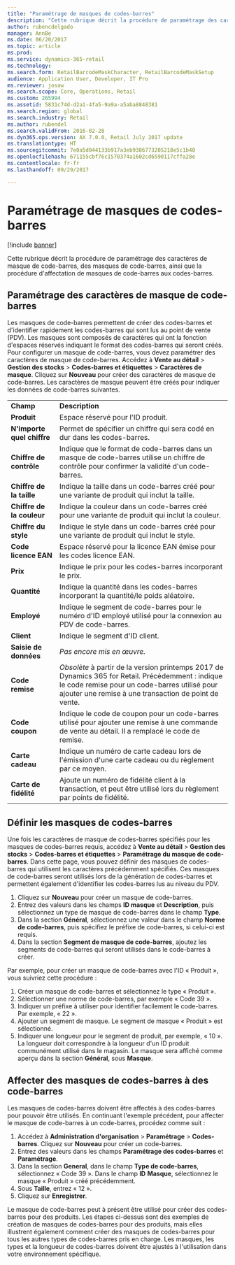 ```yaml
---
title: "Paramétrage de masques de codes-barres"
description: "Cette rubrique décrit la procédure de paramétrage des caractères de masque de code-barres, des masques de code-barres, ainsi que la procédure d'affectation de masques de code-barres aux codes-barres."
author: rubencdelgado
manager: AnnBe
ms.date: 06/20/2017
ms.topic: article
ms.prod: 
ms.service: dynamics-365-retail
ms.technology: 
ms.search.form: RetailBarcodeMaskCharacter, RetailBarcodeMaskSetup
audience: Application User, Developer, IT Pro
ms.reviewer: josaw
ms.search.scope: Core, Operations, Retail
ms.custom: 265994
ms.assetid: 5831c74d-d2a1-4fa5-9a9a-a5aba8848381
ms.search.region: global
ms.search.industry: Retail
ms.author: rubendel
ms.search.validFrom: 2016-02-28
ms.dyn365.ops.version: AX 7.0.0, Retail July 2017 update
ms.translationtype: HT
ms.sourcegitcommit: 7e0a5d044133b917a3eb9386773205218e5c1b40
ms.openlocfilehash: 671155cbf76c1570374a1602cd6590117cffa28e
ms.contentlocale: fr-fr
ms.lasthandoff: 09/29/2017

---
```


# <a name="set-up-bar-code-masks"></a>Paramétrage de masques de codes-barres

[!include [banner](includes/banner.md)]

Cette rubrique décrit la procédure de paramétrage des caractères de masque de code-barres, des masques de code-barres, ainsi que la procédure d'affectation de masques de code-barres aux codes-barres.

<a name="set-up-bar-code-mask-characters"></a>Paramétrage des caractères de masque de code-barres
-------------------------------

Les masques de code-barres permettent de créer des codes-barres et d'identifier rapidement les codes-barres qui sont lus au point de vente (PDV). Les masques sont composés de caractères qui ont la fonction d'espaces réservés indiquant le format des codes-barres qui seront créés. Pour configurer un masque de code-barres, vous devez paramétrer des caractères de masque de code-barres. Accédez à **Vente au détail** &gt; **Gestion des stocks** &gt; **Codes-barres et étiquettes** &gt; **Caractères de masque**. Cliquez sur **Nouveau** pour créer des caractères de masque de code-barres. Les caractères de masque peuvent être créés pour indiquer les données de code-barres suivantes.

|                      |                                                                                                                 |
|----------------------|-----------------------------------------------------------------------------------------------------------------|
| **Champ**            | **Description**                                                                                                 |
| **Produit**          | Espace réservé pour l'ID produit.                                                                                     |
| **N'importe quel chiffre**       | Permet de spécifier un chiffre qui sera codé en dur dans les codes-barres.                                                  |
| **Chiffre de contrôle**      | Indique que le format de code-barres dans un masque de code-barres utilise un chiffre de contrôle pour confirmer la validité d'un code-barres. |
| **Chiffre de la taille**       | Indique la taille dans un code-barres créé pour une variante de produit qui inclut la taille.                                 |
| **Chiffre de la couleur**      | Indique la couleur dans un code-barres créé pour une variante de produit qui inclut la couleur.                               |
| **Chiffre du style**      | Indique le style dans un code-barres créé pour une variante de produit qui inclut le style.                             |
| **Code licence EAN** | Espace réservé pour la licence EAN émise pour les codes licence EAN.                                                       |
| **Prix**            | Indique le prix pour les codes-barres incorporant le prix.                                                                   |
| **Quantité**         | Indique la quantité dans les codes-barres incorporant la quantité/le poids aléatoire.                                                |
| **Employé**         | Indique le segment de code-barres pour le numéro d'ID employé utilisé pour la connexion au PDV de code-barres.                                  |
| **Client**         | Indique le segment d'ID client.                                                                                  |
| **Saisie de données**       | *Pas encore mis en œuvre.*                                                                                          |
| **Code remise**    | *Obsolète* à partir de la version printemps 2017 de Dynamics 365 for Retail. Précédemment : indique le code remise pour un code-barres utilisé pour ajouter une remise à une transaction de point de vente.                                                                   |
| **Code coupon**      | Indique le code de coupon pour un code-barres utilisé pour ajouter une remise à une commande de vente au détail. Il a remplacé le code de remise.     |
| **Carte cadeau**        | Indique un numéro de carte cadeau lors de l'émission d'une carte cadeau ou du règlement par ce moyen.                                               |
| **Carte de fidélité**     | Ajoute un numéro de fidélité client à la transaction, et peut être utilisé lors du règlement par points de fidélité.                             |

## <a name="define-bar-code-masks"></a>Définir les masques de codes-barres
Une fois les caractères de masque de codes-barres spécifiés pour les masques de codes-barres requis, accédez à **Vente au détail** &gt; **Gestion des stocks** &gt; **Codes-barres et étiquettes** &gt; **Paramétrage du masque de code-barres**. Dans cette page, vous pouvez définir des masques de codes-barres qui utilisent les caractères précédemment spécifiés. Ces masques de code-barres seront utilisés lors de la génération de codes-barres et permettent également d'identifier les codes-barres lus au niveau du PDV.

1.  Cliquez sur **Nouveau** pour créer un masque de code-barres.
2.  Entrez des valeurs dans les champs **ID masque** et **Description**, puis sélectionnez un type de masque de code-barres dans le champ **Type**.
3.  Dans la section **Général**, sélectionnez une valeur dans le champ **Norme de code-barres**, puis spécifiez le préfixe de code-barres, si celui-ci est requis.
4.  Dans la section **Segment de masque de code-barres**, ajoutez les segments de code-barres qui seront utilisés dans le code-barres à créer.

Par exemple, pour créer un masque de code-barres avec l'ID « Produit », vous suivriez cette procédure :

1.  Créer un masque de code-barres et sélectionnez le type « Produit ».
2.  Sélectionner une norme de code-barres, par exemple « Code 39 ».
3.  Indiquer un préfixe à utiliser pour identifier facilement le code-barres. Par exemple, « 22 ».
4.  Ajouter un segment de masque. Le segment de masque « Produit » est sélectionné.
5.  Indiquer une longueur pour le segment de produit, par exemple, « 10 ». La longueur doit correspondre à la longueur d'un ID produit communément utilisé dans le magasin. Le masque sera affiché comme aperçu dans la section **Général**, sous **Masque**.

## <a name="assign-bar-code-masks-to-bar-codes"></a>Affecter des masques de codes-barres à des code-barres
Les masques de codes-barres doivent être affectés à des codes-barres pour pouvoir être utilisés. En continuant l'exemple précédent, pour affecter le masque de code-barres à un code-barres, procédez comme suit :

1.  Accédez à **Administration d'organisation** &gt; **Paramétrage** &gt; **Codes-barres**. Cliquez sur **Nouveau** pour créer un code-barres.
2.  Entrez des valeurs dans les champs **Paramétrage des codes-barres** et **Paramétrage**.
3.  Dans la section **General**, dans le champ **Type de code-barres**, sélectionnez « Code 39 ». Dans le champ **ID** **Masque**, sélectionnez le masque « Produit » créé précédemment.
4.  Sous **Taille**, entrez « 12 ».
5.  Cliquez sur **Enregistrer**.

Le masque de code-barres peut à présent être utilisé pour créer des codes-barres pour des produits. Les étapes ci-dessus sont des exemples de création de masques de codes-barres pour des produits, mais elles illustrent également comment créer des masques de codes-barres pour tous les autres types de codes-barres pris en charge. Les masques, les types et la longueur de codes-barres doivent être ajustés à l'utilisation dans votre environnement spécifique.




